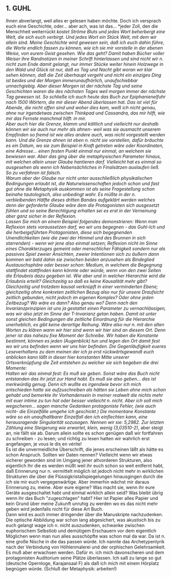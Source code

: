 ## 1. GUHL
Ihnen abverlangt, weil alles er gelesen haben möchte. Doch ich versprach euch eine Geschichte, oder... aber ach, was ist das... *jeder Zoll, den die Menschheit weiterrückt *kostet Ströme Bluts und jedes Wort beherbergt eine Welt, die sich euch verbirgt. *Und jedes Wort ein Stück Welt, mit dem wir allein sind. *Meine Geschichte wird gewesen sein, daß ich euch dahin führe, die Worte endlich fassen zu können, wie ich sie mir vorstelle in der ebenen Weise, von eurem Geist gesehen. Wie das geht? Damit haben Bücher voller Weiser ihre Randnotizen in meiner Schrift hinterlassen und sind nicht wir n. nicht zum Ende damit gelangt, nur immer Stücke weiter hinein Holzwege in den Wald und Glück ist nur, daß es Tag und Nacht gibt woran wir klar sehen können, daß die Zeit überhaupt vergeht und nicht ein einziges Ding ist beides und der Morgen immerunaufhörlich, unaufschiebbar unnachgiebig. Aber dieser Morgen ist der nächste Tag und seine Geschichten waren die des nächsten Tages weil morgen immer der nächste Tag gewesen ist. So schließe ich auch heute das Buch zur Epiphanienelfuhr nach 1500 Wörtern, die mir dieser Abend überlassen hat. Das ist viel für Abende, die nicht offen sind und woher dies kam, weiß ich nicht genau, ahne nur irgendetwas zwischen Thinkpad und Cassandra, das mir hilft, wie mir das Fernste manchmal hilft: in mir.   
 Aber auch hier die Grenze, klamm und kältlich und vielleicht nur deshalb können wir sie auch nur mehr als ahnen- weil was sie ausmacht unserem Empfinden so fremd ist wie alles andere auch, was nicht vorgestellt werden kann. Und die Grenze ahnen ist eben n. nicht sie vorstellen, dafür bräuchte es ein Datum, wo sie zum Beispiel in Kraft getreten wäre oder Koordinaten, eine Adresse... einen festen Punkt einmal nur einmal, an welchem sie bewiesen war. Aber das ging über die metaphysischen Parameter hinaus, mit welchen allein unser Glaube hantieren darf. Vielleicht hat es einmal so ausgesehen als wenn ich Nebensächliches in Finalsätzen auslaufen ließ. So zu verfahren ist falsch.   
Warum aber der Glaube nur nicht unter ausschließlich physikalischen Bedingungen erlaubt ist, die Naturwissenschaften jedoch schon und fast gut ohne die Metaphysik auskommen ist als seine Fragestellung schon beinahe tautologisch, also unbedingt wahr. Es müßte in der n. verbleibenden Hälfte dieses dritten Bandes aufgeklärt werden welches denn der geforderte Glaube wäre dem die Protagonisten sich ausgesetzt fühlen und so seine Berechtigung erhalten sei es erst in der Verneinung aber ganz sicher in der Reflexion.   
 Lassen Sie mich an einem Beispiel folgendes demonstrieren: Wenn man Reflexion stets voraussetzen darf, wo wir uns begegnen - das Guhl-Ich und die herbeigeführten Protagonisten, diese sich begegnenden Unendlichkeiten (wie die zwei der Himmel und des Brunnen in sich starrenden) - wenn wir jene also einmal setzen; Reflexion nicht im Sinne eines Charakterzuges gemeint oder menschlicher Fähigkeit sondern nur als passives Spiel zweier Ansichten, zweier Intentionen sich zu äußern dann kommen wir bald dahin sie zwischen beiden anzusehen als Bindeglied Austauschsphäre oder besser schon: Medium, in welchem die Begegnung stattfindet stattfinden kann könnte oder würde, wenn von den zwei Seiten die Erlaubnis dazu gegeben ist. Wie aber und in welcher Hierarchie wird die Erlaubnis erteilt? Gleichzeitig so daß es keine Kausalität mehr gibt? Gleichzeitig und trotzdem kausal verknüpft in einer verminderten Ebene; gleich*zeitig* ohne konkreten zeitlichen Bezug also nur für unsere Draufsicht zeitlich gebunden, nicht jedoch im eigenen Komplex? Oder ohne jeden Zeitbezug? *Wo* wäre es dann? Also genau *wo? *Denn nach den Invarianzprinzipien ist uns ja gestattet *einen* Parameter zu vernachlässigen, was wir also jetzt im Sinne der T-Invarianz getan haben. Damit ist unter sonst gleichen Bedingungen die zeitliche Einordnung für die Hierarchie unerheblich, es gibt keine derartige Reihung. Wäre also nur n. mit den alten Worten zu klären wann wir hier sind wenn wir hier sind an diesem Ort. Denn jener ist das nahezu fixe Moment der Schreibe. Wir haben die Konstante bestimmt, können es jeden (Augenblick) tun und legen den Ort damit fest wo wir uns befinden wenn wir uns hier befinden. Die Gegenläufigkeit eueres Leseverhaltens zu dem meinen der ich ja erst rückwärtsgewandt euch anblicken kann läßt in dieser hier konstanten Mitte unserer Ortsverknüpfung die Zeit entstehen *zu* welcher sie sich begeben die drei Momente:    
Halten wir das einmal fest: *Es muß sie geben.* Sonst wäre das Buch nicht entstanden das ihr jetzt zur Hand habt. Es muß sie also geben... das ist merkwürdig genug. Denn ich wußte es irgendwie bevor ich mich entschieden hatte sie aufzuschreiben als hätten sie Leben ohne mich schon gehabt und bemerkte ihr Vorhandensein in meiner *realwelt* die nichts mehr mit euer *intime* zu tun hat oder besser vielleicht n. nicht. Aber ich soll mich wegscheren... sagen manche Gedanken protagoniste Fehler, (wie auch nicht- die Einzelfälle umgehe ich geschickt.) Die momentane Konstante wäre so ein unaufhaltbarer Einzelfall den ich einflechten kann, eine herausragende Singularität sozusagen. Nennen wir sie: 5,2982. Zur letzten Zählung eine Steigerung wie erwartet, klein, wenig *(*3*,*035***10*-*2*)*, aber steigt an, nie fällt sie ab. Darum allein sollte es schon genügen daß wir fortfahren zu schreiben - zu lesen; und richtig zu lesen hatten wir wahrlich erst angefangen, je vous le dis en vérite!   
  Es ist die unvermeidliche Überschrift, die jenes erscheinen läßt als hätte es schon Anspruch. Sollten wir Daten nennen? Vielleicht wenn wir etwas sicherer geworden sind im Umgang jener altvorderen Strukturen, also eigentlich Ihr die es werden müßt weil ihr euch schon so weit entfernt habt, daß Erinnerung nur n. vermittelt möglich ist jedoch nicht mehr in wirklichen Strukturen die über die Flüssigkristallspiegelungen hinausgingen durch die *ich* sie mir euch vergegenwärtige. Aber immerhin wächst mir daraus Erinnerung zu, meine. Aber eure eigene? Was macht sie, wenn ihr eure Geräte ausgeschaltet habt und einmal wirklich allein seid? Was bleibt übrig wenn ihr das Buch &quot;zugeschlagen&quot; habt? Hier ist Papier alles Papier und kein Grund über meine Zukunft unruhig zu werden wo es das nicht mehr geben wird jedenfalls nicht für diese Art Buch.    
Dann wird es auch immer dringender über die Manuskripte nachzudenken. Die optische Abbildung war schon lang abgesichert, was akustisch bis zu euch gelangt wage ich n. nicht auszudenken, schwanke zwischen euphorischem Selbstlob und demütigem Erschauern vor dem eigentlich Möglichen wenn man nun alles ausschöpfte was schon mal da war. Da ist n. eine große Nische in die das passen würde. Ich nannte das Archetypenlyrik nach der Verbindung von Höhlenmalerei und der orphischen Gelehrsamkeit. Es muß aber erwachsen werden. Dafür m. ich mich davonscheren und dem protagonisten Auditorium seine Plätze überlassen. Ich saß zu lange so gut (deutsche Opernloge, Karajansaal F) als daß ich mich mit einem Hörplatz begnügen würde. (Schluß der Metaphysik: arbeiten!)    

